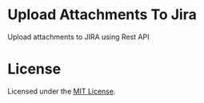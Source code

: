 # Upload Attachments To Jira
Upload attachments to JIRA using Rest API

# License
Licensed under the [MIT License](http://opensource.org/licenses/MIT).
